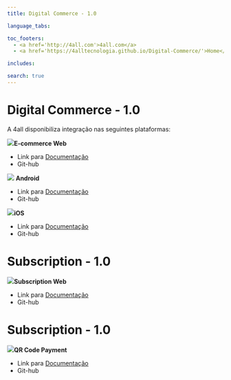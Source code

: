 ```yaml
---
title: Digital Commerce - 1.0

language_tabs:

toc_footers:
  - <a href='http://4all.com'>4all.com</a>
  - <a href='https://4alltecnologia.github.io/Digital-Commerce/'>Home</a>

includes:

search: true
---
```


# Digital Commerce - 1.0

A 4all disponibiliza integração nas seguintes plataformas:


![](https://4alltecnologia.github.io/Digital-Commerce/images/web_icon.png)**E-commerce Web**

* Link para [Documentação](https://4alltecnologia.github.io/Digital-Commerce/web.html) 
* Git-hub
 
![](https://4alltecnologia.github.io/Digital-Commerce/images/android_icon.png) **Android**

* Link para  [Documentação](https://4alltecnologia.github.io/Digital-Commerce/Android.html)
* Git-hub


![](https://4alltecnologia.github.io/Digital-Commerce/images/ios_icon.png)**iOS**

* Link para  [Documentação](https://4alltecnologia.github.io/Digital-Commerce/iOS.html)
* Git-hub

# Subscription - 1.0

![](https://4alltecnologia.github.io/Digital-Commerce/images/web_icon.png)**Subscription Web**

* Link para [Documentação](https://4alltecnologia.github.io/Digital-Commerce/subscription-web.html) 
* Git-hub

# Subscription - 1.0

![](https://4alltecnologia.github.io/Digital-Commerce/images/web_icon.png)**QR Code Payment**

* Link para [Documentação](https://4alltecnologia.github.io/Digital-Commerce/qrcode-0.5.html) 
* Git-hub
 
 